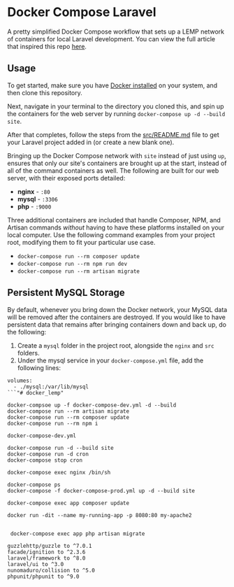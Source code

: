 # Docker Compose Laravel
A pretty simplified Docker Compose workflow that sets up a LEMP network of containers for local Laravel development. You can view the full article that inspired this repo [here](https://dev.to/aschmelyun/the-beauty-of-docker-for-local-laravel-development-13c0).

## Usage

To get started, make sure you have [Docker installed](https://docs.docker.com/docker-for-mac/install/) on your system, and then clone this repository.

Next, navigate in your terminal to the directory you cloned this, and spin up the containers for the web server by running `docker-compose up -d --build site`.

After that completes, follow the steps from the [src/README.md](src/README.md) file to get your Laravel project added in (or create a new blank one).

Bringing up the Docker Compose network with `site` instead of just using `up`, ensures that only our site's containers are brought up at the start, instead of all of the command containers as well. The following are built for our web server, with their exposed ports detailed:

- **nginx** - `:80`
- **mysql** - `:3306`
- **php** - `:9000`

Three additional containers are included that handle Composer, NPM, and Artisan commands *without* having to have these platforms installed on your local computer. Use the following command examples from your project root, modifying them to fit your particular use case.

- `docker-compose run --rm composer update`
- `docker-compose run --rm npm run dev`
- `docker-compose run --rm artisan migrate` 

## Persistent MySQL Storage

By default, whenever you bring down the Docker network, your MySQL data will be removed after the containers are destroyed. If you would like to have persistent data that remains after bringing containers down and back up, do the following:

1. Create a `mysql` folder in the project root, alongside the `nginx` and `src` folders.
2. Under the mysql service in your `docker-compose.yml` file, add the following lines:

```
volumes:
  - ./mysql:/var/lib/mysql
```"# docker_lemp" 

docker-compsoe up -f docker-compose-dev.yml -d --build
docker-compose run --rm artisan migrate
docker-compose run --rm composer update
docker-compose run --rm npm i

docker-compose-dev.yml

docker-compose run -d --build site
docker-compose run -d cron
docker-compose stop cron

docker-compose exec nginx /bin/sh

docker-compose ps
docker-compose -f docker-compose-prod.yml up -d --build site

docker-compose exec app composer update

docker run -dit --name my-running-app -p 8080:80 my-apache2


 docker-compose exec app php artisan migrate

guzzlehttp/guzzle to ^7.0.1
facade/ignition to ^2.3.6
laravel/framework to ^8.0
laravel/ui to ^3.0
nunomaduro/collision to ^5.0
phpunit/phpunit to ^9.0